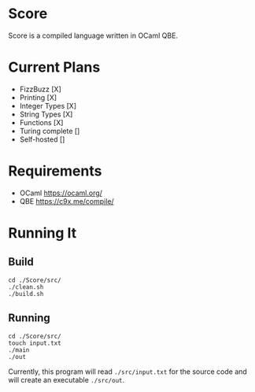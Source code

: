 # Score

Score is a compiled language written in OCaml QBE.

# Current Plans
- FizzBuzz [X]
- Printing [X]
- Integer Types [X]
- String Types [X]
- Functions [X]
- Turing complete []
- Self-hosted []

# Requirements
- OCaml https://ocaml.org/
- QBE https://c9x.me/compile/

# Running It

## Build
```
cd ./Score/src/
./clean.sh
./build.sh
```

## Running
```
cd ./Score/src/
touch input.txt
./main
./out
```
Currently, this program will read `./src/input.txt` for the source code
and will create an executable `./src/out`.



